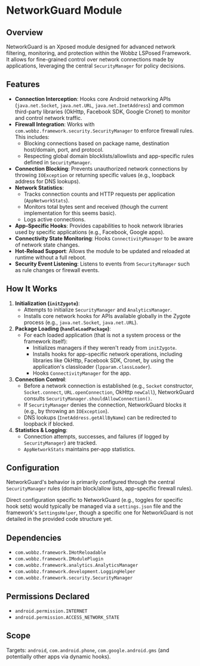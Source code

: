 # NetworkGuard Module

## Overview

NetworkGuard is an Xposed module designed for advanced network filtering, monitoring, and protection within the Wobbz LSPosed Framework. It allows for fine-grained control over network connections made by applications, leveraging the central `SecurityManager` for policy decisions.

## Features

- **Connection Interception**: Hooks core Android networking APIs (`java.net.Socket`, `java.net.URL`, `java.net.InetAddress`) and common third-party libraries (OkHttp, Facebook SDK, Google Cronet) to monitor and control network traffic.
- **Firewall Integration**: Works with `com.wobbz.framework.security.SecurityManager` to enforce firewall rules. This includes:
    - Blocking connections based on package name, destination host/domain, port, and protocol.
    - Respecting global domain blocklists/allowlists and app-specific rules defined in `SecurityManager`.
- **Connection Blocking**: Prevents unauthorized network connections by throwing `IOException` or returning specific values (e.g., loopback address for DNS lookups).
- **Network Statistics**: 
    - Tracks connection counts and HTTP requests per application (`AppNetworkStats`).
    - Monitors total bytes sent and received (though the current implementation for this seems basic).
    - Logs active connections.
- **App-Specific Hooks**: Provides capabilities to hook network libraries used by specific applications (e.g., Facebook, Google apps).
- **Connectivity State Monitoring**: Hooks `ConnectivityManager` to be aware of network state changes.
- **Hot-Reload Support**: Allows the module to be updated and reloaded at runtime without a full reboot.
- **Security Event Listening**: Listens to events from `SecurityManager` such as rule changes or firewall events.

## How It Works

1.  **Initialization (`initZygote`)**: 
    *   Attempts to initialize `SecurityManager` and `AnalyticsManager`.
    *   Installs core network hooks for APIs available globally in the Zygote process (e.g., `java.net.Socket`, `java.net.URL`).
2.  **Package Loading (`handleLoadPackage`)**:
    *   For each loaded application (that is not a system process or the framework itself):
        *   Initializes managers if they weren't ready from `initZygote`.
        *   Installs hooks for app-specific network operations, including libraries like OkHttp, Facebook SDK, Cronet, by using the application's classloader (`lpparam.classLoader`).
        *   Hooks `ConnectivityManager` for the app.
3.  **Connection Control**:
    *   Before a network connection is established (e.g., `Socket` constructor, `Socket.connect`, `URL.openConnection`, OkHttp `newCall`), NetworkGuard consults `SecurityManager.shouldAllowConnection()`.
    *   If `SecurityManager` denies the connection, NetworkGuard blocks it (e.g., by throwing an `IOException`).
    *   DNS lookups (`InetAddress.getAllByName`) can be redirected to loopback if blocked.
4.  **Statistics & Logging**:
    *   Connection attempts, successes, and failures (if logged by `SecurityManager`) are tracked.
    *   `AppNetworkStats` maintains per-app statistics.

## Configuration

NetworkGuard's behavior is primarily configured through the central `SecurityManager` rules (domain block/allow lists, app-specific firewall rules). 

Direct configuration specific to NetworkGuard (e.g., toggles for specific hook sets) would typically be managed via a `settings.json` file and the framework's `SettingsHelper`, though a specific one for NetworkGuard is not detailed in the provided code structure yet.

## Dependencies

- `com.wobbz.framework.IHotReloadable`
- `com.wobbz.framework.IModulePlugin`
- `com.wobbz.framework.analytics.AnalyticsManager`
- `com.wobbz.framework.development.LoggingHelper`
- `com.wobbz.framework.security.SecurityManager`

## Permissions Declared

- `android.permission.INTERNET`
- `android.permission.ACCESS_NETWORK_STATE`

## Scope

Targets: `android`, `com.android.phone`, `com.google.android.gms` (and potentially other apps via dynamic hooks). 